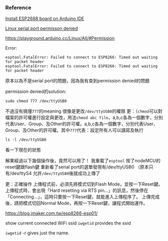 ### Reference

[Install ESP2688 board on Arduino IDE](https://randomnerdtutorials.com/how-to-install-esp8266-board-arduino-ide/)

[Linux serial port permisson denied](https://stackoverflow.com/questions/27858041/oserror-errno-13-permission-denied-dev-ttyacm0-using-pyserial-from-pyth)

https://playground.arduino.cc/Linux/All/#Permission

Error:
```shell
esptool.FatalError: Failed to connect to ESP8266: Timed out waiting for packet header
esptool.FatalError: Failed to connect to ESP8266: Timed out waiting for packet header
```
原本以為不是serial port的問題，因為我有查到permission denied的問題

permission denied的solution:


```shell 
sudo chmod 777 /dev/ttyUSB0  
```
不過沒有搞懂`777`的meaning
很像是更改`/dev/ttyUSB0`的權限
更：（`chmod`可以對檔案的許可權進行設定與更改，用法`chmod abc file`，a,b,c各為一個數字，分別代表User、Group、及Other的許可權。a,b,c各為一個數字，分別代表User、Group、及Other的許可權。其中`777`代表：設定所有人可以讀寫及執行
```shell
ls -l /dev/ttyUSB0    
```
看一下現在的狀態


解果經過以下幾個操作後，竟然可以用了！
我重載了`esptool`
按了nodeMCU的reset鍵跟flash鍵
重新看了serial port的選單發現有/dev/ttyUSB0 （原本只有/dev/ttyS4
允許`/dev/ttyUSB0`後就成功上傳了

更：正確操作
上傳程式前，必須先將模式切到Flash Mode，並按一下Reset鍵。上傳程式時，會出現「Hard resetting via RTS pin...」的訊息，然後停在「Connecting...」，這時只要按一下Reset鍵，就能進入上傳程序了。
上傳完成後，請把模式切回Normal Mode，再按一下Reset鍵，讓程式開始運作。

https://blog.jmaker.com.tw/esp8266-esp01/

show current connected WiFi ssid
`iwgetid` provides the ssid

`iwgetid` -r gives just the name.

